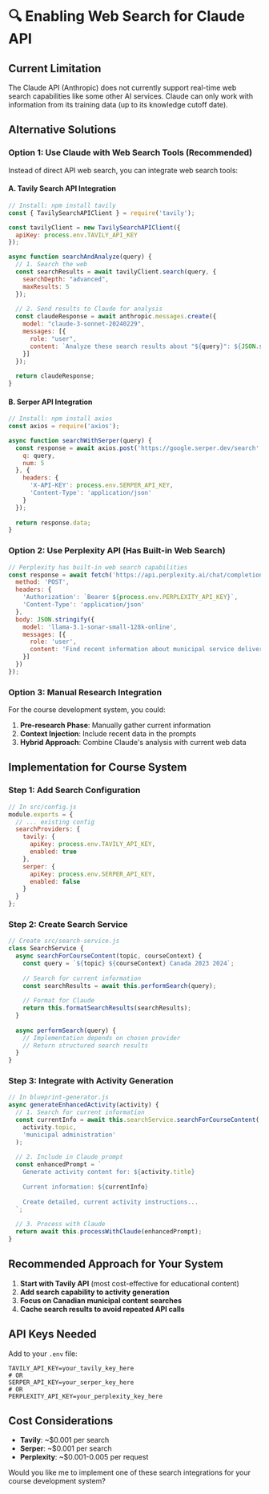 # 🔍 Enabling Web Search for Claude API

## Current Limitation
The Claude API (Anthropic) does not currently support real-time web search capabilities like some other AI services. Claude can only work with information from its training data (up to its knowledge cutoff date).

## Alternative Solutions

### Option 1: Use Claude with Web Search Tools (Recommended)
Instead of direct API web search, you can integrate web search tools:

#### A. Tavily Search API Integration
```javascript
// Install: npm install tavily
const { TavilySearchAPIClient } = require('tavily');

const tavilyClient = new TavilySearchAPIClient({
  apiKey: process.env.TAVILY_API_KEY
});

async function searchAndAnalyze(query) {
  // 1. Search the web
  const searchResults = await tavilyClient.search(query, {
    searchDepth: "advanced",
    maxResults: 5
  });
  
  // 2. Send results to Claude for analysis
  const claudeResponse = await anthropic.messages.create({
    model: "claude-3-sonnet-20240229",
    messages: [{
      role: "user", 
      content: `Analyze these search results about "${query}": ${JSON.stringify(searchResults)}`
    }]
  });
  
  return claudeResponse;
}
```

#### B. Serper API Integration
```javascript
// Install: npm install axios
const axios = require('axios');

async function searchWithSerper(query) {
  const response = await axios.post('https://google.serper.dev/search', {
    q: query,
    num: 5
  }, {
    headers: {
      'X-API-KEY': process.env.SERPER_API_KEY,
      'Content-Type': 'application/json'
    }
  });
  
  return response.data;
}
```

### Option 2: Use Perplexity API (Has Built-in Web Search)
```javascript
// Perplexity has built-in web search capabilities
const response = await fetch('https://api.perplexity.ai/chat/completions', {
  method: 'POST',
  headers: {
    'Authorization': `Bearer ${process.env.PERPLEXITY_API_KEY}`,
    'Content-Type': 'application/json'
  },
  body: JSON.stringify({
    model: 'llama-3.1-sonar-small-128k-online',
    messages: [{
      role: 'user',
      content: 'Find recent information about municipal service delivery in Canada'
    }]
  })
});
```

### Option 3: Manual Research Integration
For the course development system, you could:

1. **Pre-research Phase**: Manually gather current information
2. **Context Injection**: Include recent data in the prompts
3. **Hybrid Approach**: Combine Claude's analysis with current web data

## Implementation for Course System

### Step 1: Add Search Configuration
```javascript
// In src/config.js
module.exports = {
  // ... existing config
  searchProviders: {
    tavily: {
      apiKey: process.env.TAVILY_API_KEY,
      enabled: true
    },
    serper: {
      apiKey: process.env.SERPER_API_KEY,
      enabled: false
    }
  }
};
```

### Step 2: Create Search Service
```javascript
// Create src/search-service.js
class SearchService {
  async searchForCourseContent(topic, courseContext) {
    const query = `${topic} ${courseContext} Canada 2023 2024`;
    
    // Search for current information
    const searchResults = await this.performSearch(query);
    
    // Format for Claude
    return this.formatSearchResults(searchResults);
  }
  
  async performSearch(query) {
    // Implementation depends on chosen provider
    // Return structured search results
  }
}
```

### Step 3: Integrate with Activity Generation
```javascript
// In blueprint-generator.js
async generateEnhancedActivity(activity) {
  // 1. Search for current information
  const currentInfo = await this.searchService.searchForCourseContent(
    activity.topic, 
    'municipal administration'
  );
  
  // 2. Include in Claude prompt
  const enhancedPrompt = `
    Generate activity content for: ${activity.title}
    
    Current information: ${currentInfo}
    
    Create detailed, current activity instructions...
  `;
  
  // 3. Process with Claude
  return await this.processWithClaude(enhancedPrompt);
}
```

## Recommended Approach for Your System

1. **Start with Tavily API** (most cost-effective for educational content)
2. **Add search capability to activity generation**
3. **Focus on Canadian municipal content searches**
4. **Cache search results to avoid repeated API calls**

## API Keys Needed
Add to your `.env` file:
```
TAVILY_API_KEY=your_tavily_key_here
# OR
SERPER_API_KEY=your_serper_key_here
# OR  
PERPLEXITY_API_KEY=your_perplexity_key_here
```

## Cost Considerations
- **Tavily**: ~$0.001 per search
- **Serper**: ~$0.001 per search  
- **Perplexity**: ~$0.001-0.005 per request

Would you like me to implement one of these search integrations for your course development system?